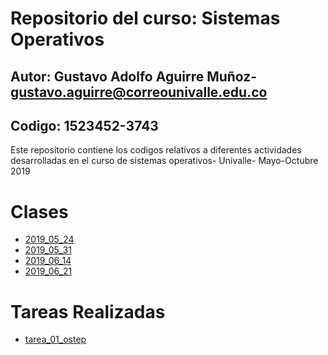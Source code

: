 # Repositorio del curso: Sistemas Operativos
## Autor: Gustavo Adolfo Aguirre Muñoz- gustavo.aguirre@correounivalle.edu.co
## Codigo: 1523452-3743


Este repositorio contiene los codigos relativos a diferentes actividades
desarrolladas en el curso de sistemas operativos- Univalle- Mayo-Octubre 2019

# Clases

*	 [2019_05_24](2019_05_24)	
*	 [2019_05_31](2019_05_31)	
*	 [2019_06_14](2019_06_14)	
*	 [2019_06_21]([2019_06_21)

# Tareas Realizadas

*	 [tarea_01_ostep](tarea_01_ostep)
